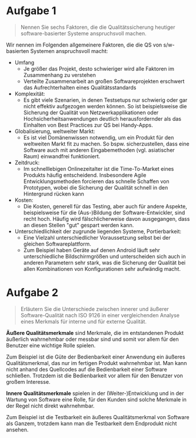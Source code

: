 Aufgabe 1
==

> Nennen Sie sechs Faktoren, die die Qualitätssicherung heutiger software-basierter Systeme anspruchsvoll machen.

Wir nennen im Folgenden allgemeinere Faktoren, die die QS von s/w-basierten Systemen anspruchsvoll macht:

* Umfang
  * Je größer das Projekt, desto schwieriger wird alle Faktoren im Zusammenhang zu verstehen
  * Verteilte Zusammenarbeit an großen Softwareprojekten erschwert das Aufrechterhalten eines Qualitätsstandards
* Komplexität:
  * Es gibt viele Szenarien, in denen Testsetups nur schwierig oder gar nicht effektiv aufgezogen werden können. So ist beispielsweise die Sicherung der Qualität von Netzwerkapplikationen oder Hochsicherheitsanwendungen deutlich herausfordernder als das Einhalten von Best Practices zur QS bei Handy-Apps.
* Globalisierung, weltweiter Markt:
  * Es ist viel Domänenwissen notwendig, um ein Produkt für den weltweiten Markt fit zu machen. So bspw. sicherzustellen, dass eine Software auch mit anderen Eingabemethoden (vgl. asiatischer Raum) einwandfrei funktioniert.
* Zeitdruck:
  * Im schnelllebigen Onlinezeitalter ist die Time-To-Market eines Produkts häufig entscheidend. Insbesondere Agile Entwicklungsmethoden forcieren das schnelle Schaffen von Prototypen, wobei die Sicherung der Qualität schnell in den Hintergrund rücken kann
* Kosten:
  * Die Kosten, generell für das Testing, aber auch für andere Aspekte, beispielsweise für die (Aus-)Bildung der Software-Entwickler, sind recht hoch. Häufig wird fälschlicherweise davon ausgegangen, dass an diesen Stellen "gut" gespart werden kann.
* Unterschiedlichkeit der zugrunde liegenden Systeme, Portierbarkeit:
  * Eine Vielzahl unterschiedlicher Voraussetzung selbst bei der gleichen Softwareplattform.
  * Zum Beispiel haben Geräte auf denen Android läuft sehr unterschiedliche Bildschirmgrößen und unterscheiden
sich auch in anderen Parametern sehr stark, was die Sicherung der Qualität bei allen Kombinationen von Konfigurationen sehr aufwändig macht.

Aufgabe 2
==

> Erläutern Sie die Unterschiede zwischen innerer und äußerer Software-Qualität nach ISO 9126 in einer vergleichenden Analyse eines Merkmals für interne und für externe Qualität.

**Äußere Qualitätsmerkmale** sind Merkmale, die im entstandenen Produkt äußerlich wahrnehmbar oder messbar sind und somit vor allem für den Benutzer eine wichtige Rolle spielen.


Zum Beispiel ist die Güte der Bedienbarkeit einer Anwendung ein äußeres Qualitätsmerkmal, das nur im fertigen Produkt wahrnehmbar ist. Man kann nicht 
anhand des Quellcodes auf die Bedienbarkeit einer Software schließen. Trotzdem ist die Bedienbarkeit vor allem für den Benutzer von großem Interesse. 


**Innere Qualitätsmerkmale** spielen in der (Weiter-)Entwicklung und in der Wartung von Software eine Rolle, für den Kunden sind solche
Merkmale in der Regel nicht direkt wahrnehmbar.

Zum Beispiel ist die Testbarkeit ein äußeres Qualitätsmerkmal von Software als Ganzem, trotzdem kann man die Testbarkeit dem Endprodukt nicht ansehen.

